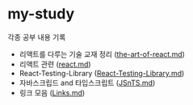 # my-study
각종 공부 내용 기록   

* 리액트를 다루는 기술 교재 정리 ([the-art-of-react.md](./the-art-of-react.md))   
* 리액트 관련 ([react.md](./react.md))   
* React-Testing-Library ([React-Testing-Library.md](./React-Testing-Library.md))     
* 자바스크립드 and 타입스크립트 ([JSnTS.md](./JSnTS.md))     
* 링크 모음 ([Links.md](./Links.md))   


